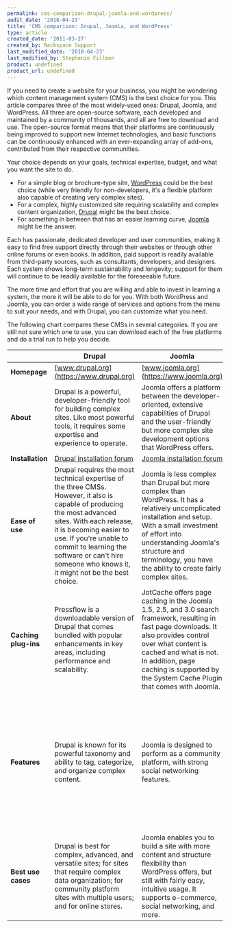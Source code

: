 ```yaml
---
permalink: cms-comparison-drupal-joomla-and-wordpress/
audit_date: '2018-04-23'
title: 'CMS comparison: Drupal, Joomla, and WordPress'
type: article
created_date: '2011-03-27'
created_by: Rackspace Support
last_modified_date: '2018-04-23'
last_modified_by: Stephanie Fillmon
product: undefined
product_url: undefined
---
```


If you need to create a website for your business, you might be wondering which content
management system (CMS) is the best choice for you. This article compares three of the
most widely-used ones: Drupal, Joomla, and WordPress. All three are open-source software,
each developed and maintained by a community of thousands, and all are free to download
and use. The open-source format means that their platforms are continuously being improved
to support new Internet technologies, and basic functions can be continuously enhanced
with an ever-expanding array of add-ons, contributed from their respective communities.

Your choice depends on your goals, technical expertise, budget, and what you want the site
to do.

- For a simple blog or brochure-type site,
[WordPress](https://www.wordpress.org/) could be the best
choice (while very friendly for non-developers, it's a flexible platform also capable of
creating very complex sites).
- For a complex, highly customized site requiring scalability and complex content
organization, [Drupal](https://www.drupal.org/) might be
the best choice.
- For something in between that has an easier learning curve,
[Joomla](https://www.joomla.org/) might be the answer.

Each has passionate, dedicated developer and user communities, making it easy to find free
support directly through their websites or through other online forums or even books. In
addition, paid support is readily available from third-party sources, such as consultants,
developers, and designers. Each system shows long-term sustainability and longevity;
support for them will continue to be readily available for the foreseeable future.

The more time and effort that you are willing and able to invest in learning a system, the
more it will be able to do for you. With both WordPress and Joomla, you can order a wide
range of services and options from the menu to suit your needs, and with Drupal, you can
customize what you need.

The following chart compares these CMSs in several categories. If you are still not sure
which one to use, you can download each of the free platforms and do a trial run to help
you decide.

|   | **Drupal** | **Joomla** | **WordPress** |
| --- | --- | --- | --- |
| **Homepage** | [www.drupal.org](https://www.drupal.org) | [www.joomla.org](https://www.joomla.org) | [www.wordpress.org](https://www.wordpress.org) |
| **About** | Drupal is a powerful, developer-friendly tool for building complex sites. Like most powerful tools, it requires some expertise and experience to operate. | Joomla offers a platform between the developer-oriented, extensive capabilities of Drupal and the user-friendly but more complex site development options that WordPress offers. | WordPress began as an innovative, easy-to-use blogging platform. With an ever-increasing repertoire of themes, plugins, and widgets, this CMS is also widely used for other website formats also. |
| **Installation** | [Drupal installation forum](https://drupal.org/forum/1) | [Joomla installation forum](https://forum.joomla.org/viewforum.php?f=707) | [WordPress installation forum](https://wordpress.org/support/forum/installation) |
| **Ease of use** | Drupal requires the most technical expertise of the three CMSs. However, it also is capable of producing the most advanced sites. With each release, it is becoming easier to use. If you're unable to commit to learning the software or can't hire someone who knows it, it might not be the best choice. | Joomla is less complex than Drupal but more complex than WordPress. It has a relatively uncomplicated installation and setup. With a  small investment of effort into understanding Joomla's structure and terminology, you have the ability to create fairly complex sites. | Technical experience is not necessary; it's intuitive and easy to get a simple site set up quickly. It's easy to paste text from a Microsoft Word document into a WordPress site, but not into Joomla and Drupal sites. |
| **Caching plug-ins** | Pressflow is a downloadable version of Drupal that comes bundled with popular enhancements in key areas, including performance and scalability. | JotCache offers page caching in the Joomla 1.5, 2.5, and 3.0 search framework, resulting in fast page downloads. It also provides control over what content is cached and what is not. In addition, page caching is supported by the System Cache Plugin that comes with Joomla. | The WP-SuperCache plug-in optimizes performance by generating static HTML files from database-driven content for faster load times. |
| **Features** | Drupal is known for its powerful taxonomy and ability to tag, categorize, and organize complex content. | Joomla is designed to perform as a community platform, with strong social networking features. | Ease of use is a key benefit for experts and novices alike. WordPress is powerful enough for web developers or designers to efficiently build sites for clients; then, with minimal instruction, clients can take over the site management. WordPress is known for an extensive selection of themes. It's user-friendly with great support and tutorials, making it great for non-technical users to quickly deploy fairly simple sites. |
| **Best use cases** | Drupal is best for complex, advanced, and versatile sites; for sites that require complex data organization; for community platform sites with multiple users; and for online stores. | Joomla enables you to build a site with more content and structure flexibility than WordPress offers, but still with fairly easy, intuitive usage. It supports e-commerce, social networking, and more. | WordPress is ideal for fairly simple web sites, such as everyday blogging and news sites; and for anyone looking for an easy-to-manage site. Add-ons make it easy to expand the functionality of the site. |
